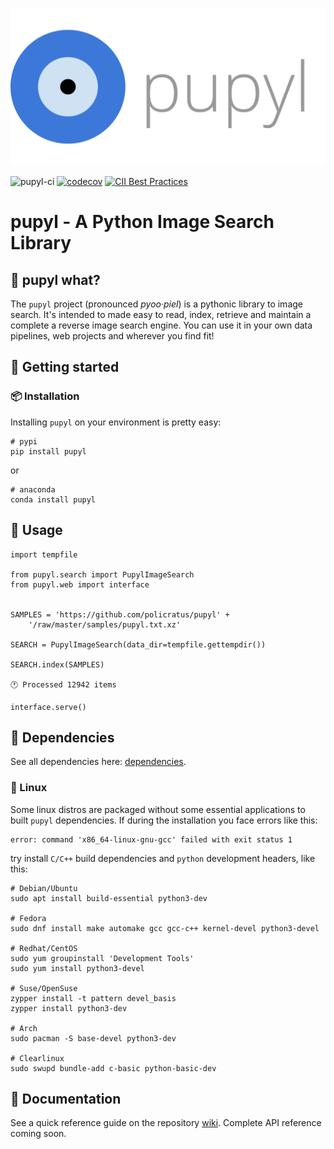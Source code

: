 
![pupyl](https://github.com/policratus/pupyl/raw/master/docs/pupyl.png)

![pupyl-ci](https://github.com/policratus/pupyl/workflows/pupyl-ci/badge.svg)
[![codecov](https://codecov.io/gh/policratus/pupyl/branch/master/graph/badge.svg)](https://codecov.io/gh/policratus/pupyl)
[![CII Best Practices](https://bestpractices.coreinfrastructure.org/projects/4325/badge)](https://bestpractices.coreinfrastructure.org/projects/4325)

# pupyl - A Python Image Search Library

## 🧿 pupyl what?
The `pupyl` project (pronounced _pyoo·piel_) is a pythonic library to image search. It's intended to made easy to read, index, retrieve and maintain a complete a reverse image search engine. You can use it in your own data pipelines, web projects and wherever you find fit!

## 🎉 Getting started
### 📦 Installation
Installing `pupyl` on your environment is pretty easy:
```
# pypi
pip install pupyl
```
or
```
# anaconda
conda install pupyl
```
## 🚸 Usage
```
import tempfile

from pupyl.search import PupylImageSearch
from pupyl.web import interface


SAMPLES = 'https://github.com/policratus/pupyl' +
    '/raw/master/samples/pupyl.txt.xz'

SEARCH = PupylImageSearch(data_dir=tempfile.gettempdir())

SEARCH.index(SAMPLES)

🕐 Processed 12942 items

interface.serve()
```

## 📌 Dependencies
See all dependencies here: [dependencies](https://github.com/policratus/pupyl/network/dependencies).

### 🐧 Linux
Some linux distros are packaged without some essential applications to built `pupyl` dependencies. If during the installation you face errors like this:
```
error: command 'x86_64-linux-gnu-gcc' failed with exit status 1
```
try install `C/C++` build dependencies and `python` development headers, like this:
```
# Debian/Ubuntu
sudo apt install build-essential python3-dev

# Fedora
sudo dnf install make automake gcc gcc-c++ kernel-devel python3-devel

# Redhat/CentOS
sudo yum groupinstall 'Development Tools'
sudo yum install python3-devel

# Suse/OpenSuse
zypper install -t pattern devel_basis
zypper install python3-dev

# Arch
sudo pacman -S base-devel python3-dev

# Clearlinux
sudo swupd bundle-add c-basic python-basic-dev
```

## 📝 Documentation
See a quick reference guide on the repository [wiki](https://github.com/policratus/pupyl/wiki). Complete API reference coming soon.

